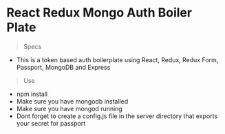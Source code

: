 # React Redux Mongo Auth Boiler Plate

> Specs
 - This is a token based auth boilerplate using React, Redux, Redux Form, Passport, MongoDB and Express
 
> Use
 - npm install
 - Make sure you have mongodb installed
 - Make sure you have mongod running
 - Dont forget to create a config.js file in the server directory that exports your secret for passport